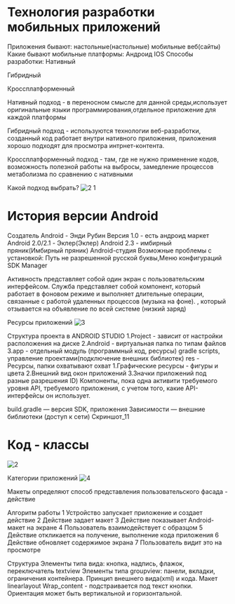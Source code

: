  # Технология разработки мобильных приложений
Приложения бывают:
настольные(настольные)
мобильные
веб(сайты)
Какие бывают мобильные платформы:
Андроид
IOS
Способы разработки:
Нативный

Гибридный

Кроссплатформенный

Нативный подход - в переносном смысле для данной среды,использует оригинальные языки программирования,отдельное приложение для каждой платформы

Гибридный подход - используются технологии веб-разработки, созданный код работает внутри нативного приложения, приложения хорошо подходят для просмотра интрнет-контента.

Кроссплатформенный подход - там, где не нужно применение кодов, возможность полезной работы на выбросы, замедление процессов метаболизма по сравнению с нативными

Какой подход выбрать?
![2 1](https://user-images.githubusercontent.com/118394364/213445795-568a63cf-9686-4135-a16d-68739c702ca8.png)

# История версии Android
Создатель Android - Энди Рубин
Версия 1.0 - есть андроид маркет
Android 2.0/2.1 - Эклер(Эклер)
Android 2.3 - имбирный пряник(Имбирный пряник)
Android-студия
Возможные проблемы с установкой: Путь не разрешенной русской буквы,Меню конфигураций SDK Manager

Активность представляет собой один экран с пользовательским интерфейсом. Служба представляет собой компонент, который работает в фоновом режиме и выполняет длительные операции, связанные с работой удаленных процессов (музыка на фоне). , который отзывается на объявление по всей системе (низкий заряд)

Ресурсы приложений
![3](https://user-images.githubusercontent.com/118394364/213446516-c0ba30eb-223f-4a75-925a-aa81282d21e5.png)



Структура проекта в ANDROID STUDIO
1.Project - зависит от настройки расположения на диске
2.Android - виртуальная папка по типам файлов
3.app - отдельный модуль (программный код, ресурсы) gradle scripts, управление проектами(подключение внешних библиотек)
res - Ресурсы, папки охватывают охват
1.Графические ресурсы - фигуры и цвета 2.Внешний
вид окон приложений
3.Значки приложений под разные разрешения ID) Компоненты, пока одна активити требуемого уровня API, требуемого приложения, с учетом того, какие API-интерфейсы он использует.




build.gradle — версия SDK, приложения
Зависимости — внешние библиотеки (доступ к сети)
Скриншот_11

# Код - классы
![2](https://user-images.githubusercontent.com/118394364/213446325-5d12d13f-4628-481a-8ced-43f1b30abc79.png)


Категории приложений
![4](https://user-images.githubusercontent.com/118394364/213446603-c6e5f8be-c4ee-4401-971c-f881179ec590.png)


Макеты определяют способ представления пользовательского фасада - действие

Алгоритм работы
1 Устройство запускает приложение и создает действие
2 Действие задает макет
3 Действие показывает Android-макет на экране
4 Пользователь взаимодействует с образцом
5 Действие откликается на получение, выполнение кода приложения
6 Действие обновляет содержимое экрана
7 Пользователь видит это на просмотре



Структура
Элементы типа вида: кнопка, надпись, флажок, переключатель textview
Элементы типа groupview: панели, вкладки, ограничения контейнера. Принцип внешнего вида(xml) и кода.
Макет linearlayout
Wrap_content - подстраивается под текст кнопки. Ориентация может быть вертикальной и горизонтальной.
